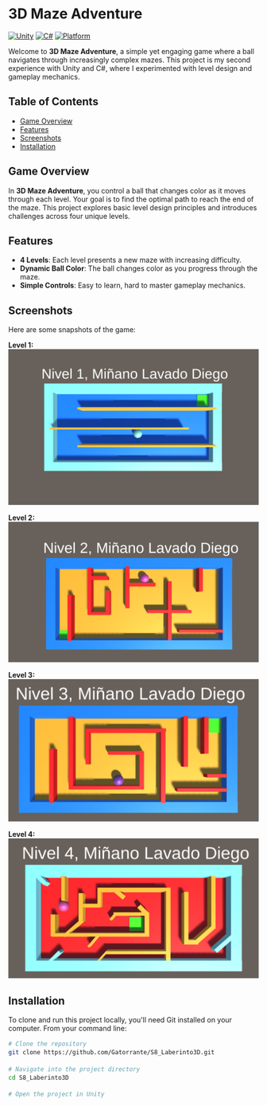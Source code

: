 # 3D Maze Adventure

[![Unity](https://img.shields.io/badge/Unity-2021.3-blue.svg)](https://unity.com/)
[![C#](https://img.shields.io/badge/C%23-9.0-green.svg)](https://learn.microsoft.com/en-us/dotnet/csharp/)
[![Platform](https://img.shields.io/badge/Platform-Web-blue)](https://gatorrante.github.io/S8_Laberinto3D/)

Welcome to **3D Maze Adventure**, a simple yet engaging game where a ball navigates through increasingly complex mazes. This project is my second experience with Unity and C#, where I experimented with level design and gameplay mechanics.

## Table of Contents
- [Game Overview](#game-overview)
- [Features](#features)
- [Screenshots](#screenshots)
- [Installation](#installation)

## Game Overview
In **3D Maze Adventure**, you control a ball that changes color as it moves through each level. Your goal is to find the optimal path to reach the end of the maze. This project explores basic level design principles and introduces challenges across four unique levels.

## Features
- **4 Levels**: Each level presents a new maze with increasing difficulty.
- **Dynamic Ball Color**: The ball changes color as you progress through the maze.
- **Simple Controls**: Easy to learn, hard to master gameplay mechanics.

## Screenshots
Here are some snapshots of the game:

**Level 1:**
![Level 1](./imagen1.png)

**Level 2:**
![Level 2](./imagen2.png)

**Level 3:**
![Level 3](./imagen3.png)

**Level 4:**
![Level 4](./imagen4.png)

## Installation
To clone and run this project locally, you'll need Git installed on your computer. From your command line:

```bash
# Clone the repository
git clone https://github.com/Gatorrante/S8_Laberinto3D.git

# Navigate into the project directory
cd S8_Laberinto3D

# Open the project in Unity
